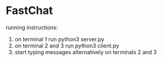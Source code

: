 # FastChat

running instructions:

1) on terminal 1 run python3 server.py
2) on terminal 2 and 3 run python3 client.py
3) start typing messages alternatively on terminals 2 and 3